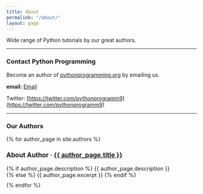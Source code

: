 ```yaml
---
title: About
permalink: "/about/"
layout: page
---
```


Wide range of Python tutorials by our great authors.

---

### Contact Python Programming

Become an author of [pythonprogramming.org](https://pythonprogramming.org) by emailing us.

**email:** [Email](mailto:pythonprogrammingorg@gmail.com)

Twitter: [https://twitter.com/pythonprogramm9](https://twitter.com/pythonprogramm9)

---

### Our Authors

<div class="original_source">
  {% for author_page in site.authors %}
    <div class="linked_post_div" style="margin: 10px 0px; font-size: 14.5px;">
      <article class="post">
        <h3>About Author &middot; <a href="{{ author_page.permalink }}">{{ author_page.title }}</a></h3>
        {% if author_page.description %}
          {{ author_page.description }}
          <br>
        {% else %}
          {{ author_page.excerpt }}
        {% endif %}
      </article>
    </div>
  {% endfor %}
</div>